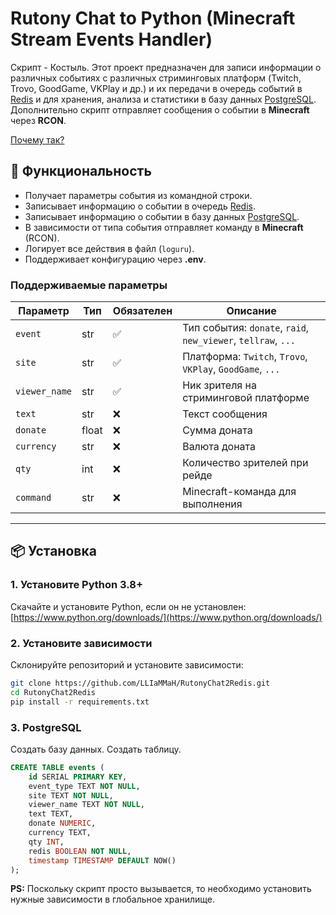 # Rutony Chat to Python (Minecraft Stream Events Handler)

Скрипт - Костыль. Этот проект предназначен для записи информации о различных событиях с различных стриминговых платформ (Twitch, Trovo, GoodGame, VKPlay и др.) и их передачи в очередь событий в [Redis][Redis] и для хранения, анализа и статистики в базу данных [PostgreSQL][PostgreSQL]. Дополнительно скрипт отправляет сообщения о событии в **Minecraft** через **RCON**.  

[Почему так?](./WhyIsThat.md)  


## **📌 Функциональность**
- Получает параметры события из командной строки.
- Записывает информацию о событии в очередь [Redis][Redis].
- Записывает информацию о событии в базу данных [PostgreSQL][PostgreSQL].
- В зависимости от типа события отправляет команду в **Minecraft** (RCON).
- Логирует все действия в файл (`loguru`).
- Поддерживает конфигурацию через **.env**.

### **Поддерживаемые параметры**
| Параметр      | Тип   | Обязателен | Описание                                                      |
|---------------|---| --- |---------------------------------------------------------------|
| `event`       | str | ✅ | Тип события: `donate`, `raid`, `new_viewer`, `tellraw`, `...` |
| `site`        | str | ✅ | Платформа: `Twitch`, `Trovo`, `VKPlay`, `GoodGame`, `...`     |
| `viewer_name` | str | ✅ | Ник зрителя на стриминговой платформе                         |
| `text`        | str | ❌ | Текст сообщения                                               |
| `donate`      | float | ❌ | Сумма доната                                                  |
| `currency`    | str | ❌ | Валюта доната                                                 |
| `qty`         | int | ❌ | Количество зрителей при рейде                                 |
| `command`     | str | ❌ | Minecraft-команда для выполнения                              |

---

## **📦 Установка**

### **1. Установите Python 3.8+**  
Скачайте и установите Python, если он не установлен:  
[https://www.python.org/downloads/](https://www.python.org/downloads/)

### **2. Установите зависимости**  
Склонируйте репозиторий и установите зависимости:  
```sh
git clone https://github.com/LLIaMMaH/RutonyChat2Redis.git
cd RutonyChat2Redis
pip install -r requirements.txt
```

### **3. PostgreSQL**
Создать базу данных. Создать таблицу.
```sql
CREATE TABLE events (
    id SERIAL PRIMARY KEY,
    event_type TEXT NOT NULL,
    site TEXT NOT NULL,
    viewer_name TEXT NOT NULL,
    text TEXT,
    donate NUMERIC,
    currency TEXT,
    qty INT,
    redis BOOLEAN NOT NULL,
    timestamp TIMESTAMP DEFAULT NOW()
);
```

**PS:** Поскольку скрипт просто вызывается, то необходимо установить нужные зависимости в глобальное хранилище.


[//]: # (Short links)
[Redis]: https://redis.io/ "Redis"
[PostgreSQL]: https://www.postgresql.org/ "PostgreSQL: The World's Most Advanced Open Source Relational Database"